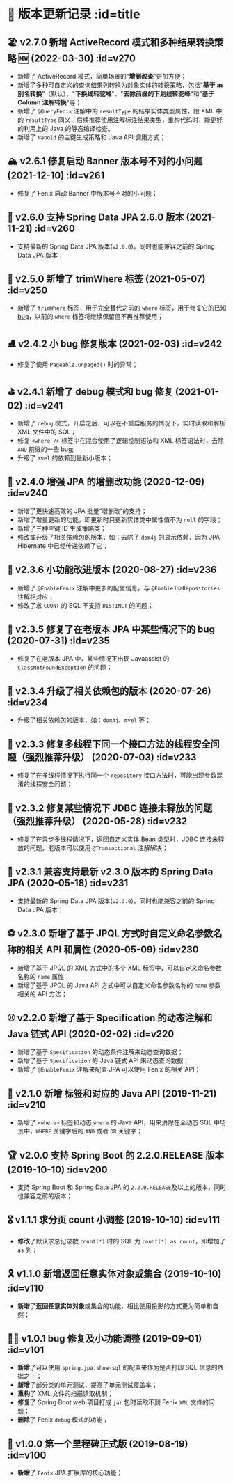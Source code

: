 # 🍹 版本更新记录 :id=title

## 🏖️ v2.7.0 新增 ActiveRecord 模式和多种结果转换策略 🆕 (2022-03-30) :id=v270

- 新增了 ActiveRecord 模式，简单场景的“**增删改查**”更加方便；
- 新增了多种可自定义的查询结果列转换为对象实体的转换策略，包括"**基于 as 别名转换**"（默认）、"**下换线转驼峰**"、"**去除前缀的下划线转驼峰**"和"**基于 Column 注解转换**"等；
- 新增了 `@QueryFenix` 注解中的 `resultType` 的结果实体类型属性，跟 XML 中的 `resultType` 同义，后续推荐使用注解标注结果类型，重构代码时，能更好的利用上的 Java 的静态编译检查。
- 新增了 `NanoId` 的主键生成策略和 Java API 调用方式；

## 🏔️ v2.6.1 修复启动 Banner 版本号不对的小问题 (2021-12-10) :id=v261

- 修复了 Fenix 启动 Banner 中版本号不对的小问题；

## 🎣 v2.6.0 支持 Spring Data JPA 2.6.0 版本 (2021-11-21) :id=v260

- 支持最新的 Spring Data JPA 版本(`v2.6.0`)，同时也能兼容之前的 Spring Data JPA 版本；

## 🎿 v2.5.0 新增了 trimWhere 标签 (2021-05-07) :id=v250

- 新增了 `trimWhere` 标签，用于完全替代之前的 `where` 标签，用于修复它的已知 [bug](https://github.com/blinkfox/fenix/issues/43)，以前的 `where` 标签将继续保留但不再推荐使用；

## ⛸️ v2.4.2 小 bug 修复版本 (2021-02-03) :id=v242

- 修复了使用 `Pageable.unpaged()` 时的异常；

## ⛳ v2.4.1 新增了 debug 模式和 bug 修复 (2021-01-02) :id=v241

- 新增了 `debug` 模式，开启之后，可以在不重启服务的情况下，实时读取和解析 XML 文件中的 SQL；
- 修复 `<where />` 标签中在混合使用了逻辑控制语法和 XML 标签语法时，去除 `AND` 前缀的一些 bug;
- 升级了 `mvel` 的依赖到最新小版本；

## 🥊 v2.4.0 增强 JPA 的增删改功能 (2020-12-09) :id=v240

- 新增了更快速高效的 JPA 批量“增删改”的支持；
- 新增了增量更新的功能，即更新时只更新实体类中属性值不为 `null` 的字段；
- 新增了三种主键 ID 生成策略类；
- 修改或升级了相关依赖包的版本，如：去除了 `dom4j` 的显示依赖，因为 JPA Hibernate 中已经传递依赖了它；

## 🏓 v2.3.6 小功能改进版本 (2020-08-27) :id=v236

- 新增了 `@EnableFenix` 注解中更多的配置信息，与 `@EnableJpaRepositories` 注解相对应；
- 修改了求 `COUNT` 的 SQL 不支持 `DISTINCT` 的问题；

## 🎳 v2.3.5 修复了在老版本 JPA 中某些情况下的 bug (2020-07-31) :id=v235

- 修复了在老版本 JPA 中，某些情况下出现 Javaassist 的 `ClassNotFoundException` 的问题；

## 🥏 v2.3.4 升级了相关依赖包的版本 (2020-07-26) :id=v234

- 升级了相关依赖包的版本，如：`dom4j`、`mvel` 等；

## 🏈 v2.3.3 修复多线程下同一个接口方法的线程安全问题（强烈推荐升级） (2020-07-03) :id=v233

- 修复了在多线程情况下执行同一个 `repository` 接口方法时，可能出现参数混淆的线程安全问题；

## 🏀 v2.3.2 修复某些情况下 JDBC 连接未释放的问题（强烈推荐升级） (2020-05-28) :id=v232

- 修复了在异步多线程情况下，返回自定义实体 Bean 类型时，JDBC 连接未释放的问题，老版本可以使用 `@Transactional` 注解解决；

## 🥎 v2.3.1 兼容支持最新 v2.3.0 版本的 Spring Data JPA (2020-05-18) :id=v231

- 支持最新的 Spring Data JPA 版本(`v2.3.0`)，同时也能兼容之前的 Spring Data JPA 版本；

## ⚽ v2.3.0 新增了基于 JPQL 方式时自定义命名参数名称的相关 API 和属性 (2020-05-09) :id=v230

- 新增了基于 JPQL 的 XML 方式中的多个 XML 标签中，可以自定义命名参数名称的 `name` 属性；
- 新增了基于 JPQL 的 Java API 方式中可以自定义命名参数名称的 `name` 参数相关的 API 方法；

## ⚾ v2.2.0 新增了基于 Specification 的动态注解和 Java 链式 API (2020-02-02) :id=v220

- 新增了基于 `Specification` 的动态条件注解来动态查询数据；
- 新增了基于 `Specification` 的 Java 链式 API 来动态查询数据；
- 新增了 `@EnableFenix` 注解来配置 JPA 可以使用 Fenix 的相关 API；

## 🏅 v2.1.0 新增 <where> 标签和对应的 Java API (2019-11-21) :id=v210

- 新增了 `<where>` 标签和动态 `where` 的 Java API，用来消除在全动态 SQL 中场景中，`WHERE` 关键字后的 `AND` 或者 `OR` 关键字；

## 🏆 v2.0.0 支持 Spring Boot 的 2.2.0.RELEASE 版本 (2019-10-10) :id=v200

- 支持 Spring Boot 和 Spring Data JPA 的 `2.2.0.RELEASE`及以上的版本，同时也兼容之前的版本；

## 🎖️ v1.1.1 求分页 count 小调整 (2019-10-10) :id=v111

- **修改**了默认求总记录数 `count(*)` 时的 SQL 为 `count(*) as count`，即增加了 `as` 列；

## 🎗️ v1.1.0 新增返回任意实体对象或集合 (2019-10-10) :id=v110

- **新增**了**返回任意实体对象**或集合的功能，相比使用投影的方式更为简单和自然；

## 🤹‍♂️ v1.0.1 bug 修复及小功能调整 (2019-09-01) :id=v101

- **新增**了可以使用 `spring.jpa.show-sql` 的配置来作为是否打印 SQL 信息的依据之一；
- **新增**了部分类的单元测试，提高了单元测试覆盖率；
- **重构**了 XML 文件的扫描读取机制；
- **修复**了 Spring Boot web 项目打成 `jar` 包时读取不到 Fenix `XML` 文件的问题；
- **删除**了 Fenix `debug` 模式的功能；

## 🎪 v1.0.0 第一个里程碑正式版 (2019-08-19) :id=v100

- **新增**了 `Fenix` JPA 扩展库的核心功能；
